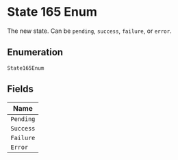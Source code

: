 
# State 165 Enum

The new state. Can be `pending`, `success`, `failure`, or `error`.

## Enumeration

`State165Enum`

## Fields

| Name |
|  --- |
| `Pending` |
| `Success` |
| `Failure` |
| `Error` |

